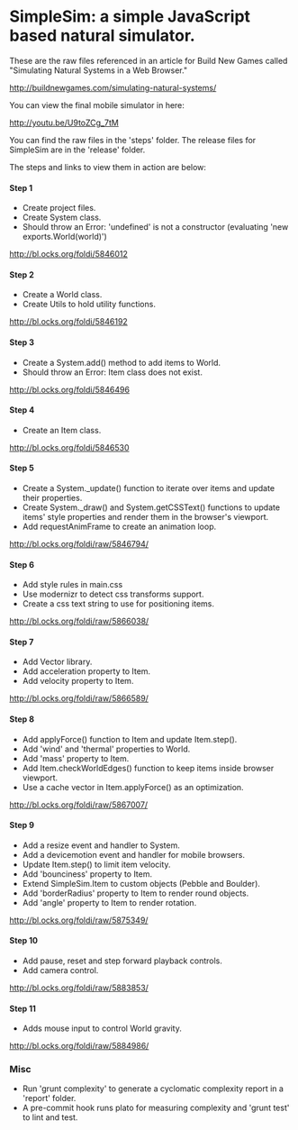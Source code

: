 # SimpleSim: a simple JavaScript based natural simulator.

These are the raw files referenced in an article for Build New Games called "Simulating Natural Systems in a Web Browser."

http://buildnewgames.com/simulating-natural-systems/

You can view the final mobile simulator in here:

http://youtu.be/U9toZCg_7tM

You can find the raw files in the 'steps' folder. The release files for SimpleSim are in the 'release' folder.

The steps and links to view them in action are below:

#### Step 1

* Create project files.
* Create System class.
* Should throw an Error: 'undefined' is not a constructor (evaluating 'new exports.World(world)')

http://bl.ocks.org/foldi/5846012


#### Step 2

* Create a World class.
* Create Utils to hold utility functions.

http://bl.ocks.org/foldi/5846192


#### Step 3

* Create a System.add() method to add items to World.
* Should throw an Error: Item class does not exist.

http://bl.ocks.org/foldi/5846496


#### Step 4

* Create an Item class.

http://bl.ocks.org/foldi/5846530


#### Step 5

* Create a System._update() function to iterate over items and update their properties.
* Create System._draw() and System.getCSSText() functions to update items' style properties and render them in the browser's viewport.
* Add requestAnimFrame to create an animation loop.

http://bl.ocks.org/foldi/raw/5846794/


#### Step 6

* Add style rules in main.css
* Use modernizr to detect css transforms support.
* Create a css text string to use for positioning items.

http://bl.ocks.org/foldi/raw/5866038/


#### Step 7

* Add Vector library.
* Add acceleration property to Item.
* Add velocity property to Item.

http://bl.ocks.org/foldi/raw/5866589/


#### Step 8

* Add applyForce() function to Item and update Item.step().
* Add 'wind' and 'thermal' properties to World.
* Add 'mass' property to Item.
* Add Item.checkWorldEdges() function to keep items inside browser viewport.
* Use a cache vector in Item.applyForce() as an optimization.

http://bl.ocks.org/foldi/raw/5867007/


#### Step 9

* Add a resize event and handler to System.
* Add a devicemotion event and handler for mobile browsers.
* Update Item.step() to limit item velocity.
* Add 'bounciness' property to Item.
* Extend SimpleSim.Item to custom objects (Pebble and Boulder).
* Add 'borderRadius' property to Item to render round objects.
* Add 'angle' property to Item to render rotation.

http://bl.ocks.org/foldi/raw/5875349/


#### Step 10

* Add pause, reset and step forward playback controls.
* Add camera control.

http://bl.ocks.org/foldi/raw/5883853/


#### Step 11

* Adds mouse input to control World gravity.

http://bl.ocks.org/foldi/raw/5884986/


### Misc
* Run 'grunt complexity' to generate a cyclomatic complexity report in a 'report' folder.
* A pre-commit hook runs plato for measuring complexity and 'grunt test' to lint and test.
